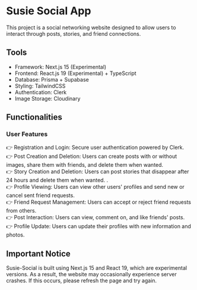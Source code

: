 # Susie Social App

This project is a social networking website designed to allow users to interact through posts, stories, and friend connections.

## Tools

- Framework: Next.js 15 (Experimental)
- Frontend: React.js 19 (Experimental) + TypeScript
- Database: Prisma + Supabase
- Styling: TailwindCSS
- Authentication: Clerk
- Image Storage: Cloudinary

## Functionalities

### User Features

👉 Registration and Login: Secure user authentication powered by Clerk.  
👉 Post Creation and Deletion: Users can create posts with or without images, share them with friends, and delete them when wanted.  
👉 Story Creation and Deletion: Users can post stories that disappear after 24 hours and delete them when wanted. .  
👉 Profile Viewing: Users can view other users' profiles and send new or cancel sent friend requests.  
👉 Friend Request Management: Users can accept or reject friend requests from others.  
👉 Post Interaction: Users can view, comment on, and like friends' posts.  
👉 Profile Update: Users can update their profiles with new information and photos.

## Important Notice

Susie-Social is built using Next.js 15 and React 19, which are experimental versions. As a result, the website may occasionally experience server crashes. If this occurs, please refresh the page and try again.

